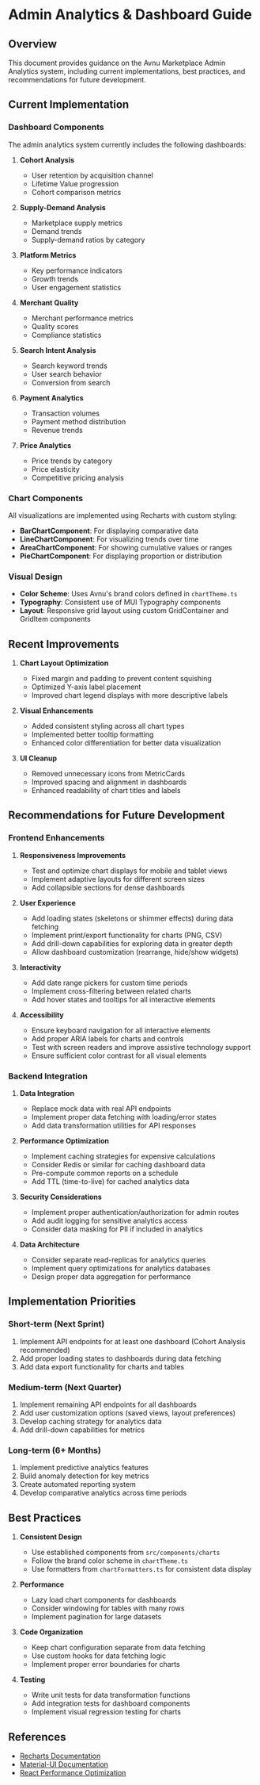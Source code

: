 # Admin Analytics & Dashboard Guide

## Overview

This document provides guidance on the Avnu Marketplace Admin Analytics system, including current implementations, best practices, and recommendations for future development.

## Current Implementation

### Dashboard Components

The admin analytics system currently includes the following dashboards:

1. **Cohort Analysis**
   - User retention by acquisition channel
   - Lifetime Value progression
   - Cohort comparison metrics

2. **Supply-Demand Analysis**
   - Marketplace supply metrics
   - Demand trends
   - Supply-demand ratios by category

3. **Platform Metrics**
   - Key performance indicators
   - Growth trends
   - User engagement statistics

4. **Merchant Quality**
   - Merchant performance metrics
   - Quality scores
   - Compliance statistics

5. **Search Intent Analysis**
   - Search keyword trends
   - User search behavior
   - Conversion from search

6. **Payment Analytics**
   - Transaction volumes
   - Payment method distribution
   - Revenue trends

7. **Price Analytics**
   - Price trends by category
   - Price elasticity
   - Competitive pricing analysis

### Chart Components

All visualizations are implemented using Recharts with custom styling:

- **BarChartComponent**: For displaying comparative data
- **LineChartComponent**: For visualizing trends over time
- **AreaChartComponent**: For showing cumulative values or ranges
- **PieChartComponent**: For displaying proportion or distribution

### Visual Design

- **Color Scheme**: Uses Avnu's brand colors defined in `chartTheme.ts`
- **Typography**: Consistent use of MUI Typography components
- **Layout**: Responsive grid layout using custom GridContainer and GridItem components

## Recent Improvements

1. **Chart Layout Optimization**
   - Fixed margin and padding to prevent content squishing
   - Optimized Y-axis label placement
   - Improved chart legend displays with more descriptive labels

2. **Visual Enhancements**
   - Added consistent styling across all chart types
   - Implemented better tooltip formatting
   - Enhanced color differentiation for better data visualization

3. **UI Cleanup**
   - Removed unnecessary icons from MetricCards
   - Improved spacing and alignment in dashboards
   - Enhanced readability of chart titles and labels

## Recommendations for Future Development

### Frontend Enhancements

1. **Responsiveness Improvements**
   - Test and optimize chart displays for mobile and tablet views
   - Implement adaptive layouts for different screen sizes
   - Add collapsible sections for dense dashboards

2. **User Experience**
   - Add loading states (skeletons or shimmer effects) during data fetching
   - Implement print/export functionality for charts (PNG, CSV)
   - Add drill-down capabilities for exploring data in greater depth
   - Allow dashboard customization (rearrange, hide/show widgets)

3. **Interactivity**
   - Add date range pickers for custom time periods
   - Implement cross-filtering between related charts
   - Add hover states and tooltips for all interactive elements

4. **Accessibility**
   - Ensure keyboard navigation for all interactive elements
   - Add proper ARIA labels for charts and controls
   - Test with screen readers and improve assistive technology support
   - Ensure sufficient color contrast for all visual elements

### Backend Integration

1. **Data Integration**
   - Replace mock data with real API endpoints
   - Implement proper data fetching with loading/error states
   - Add data transformation utilities for API responses

2. **Performance Optimization**
   - Implement caching strategies for expensive calculations
   - Consider Redis or similar for caching dashboard data
   - Pre-compute common reports on a schedule
   - Add TTL (time-to-live) for cached analytics data

3. **Security Considerations**
   - Implement proper authentication/authorization for admin routes
   - Add audit logging for sensitive analytics access
   - Consider data masking for PII if included in analytics

4. **Data Architecture**
   - Consider separate read-replicas for analytics queries
   - Implement query optimizations for analytics databases
   - Design proper data aggregation for performance

## Implementation Priorities

### Short-term (Next Sprint)

1. Implement API endpoints for at least one dashboard (Cohort Analysis recommended)
2. Add proper loading states to dashboards during data fetching
3. Add data export functionality for charts and tables

### Medium-term (Next Quarter)

1. Implement remaining API endpoints for all dashboards
2. Add user customization options (saved views, layout preferences)
3. Develop caching strategy for analytics data
4. Add drill-down capabilities for metrics

### Long-term (6+ Months)

1. Implement predictive analytics features
2. Build anomaly detection for key metrics
3. Create automated reporting system
4. Develop comparative analytics across time periods

## Best Practices

1. **Consistent Design**
   - Use established components from `src/components/charts`
   - Follow the brand color scheme in `chartTheme.ts`
   - Use formatters from `chartFormatters.ts` for consistent data display

2. **Performance**
   - Lazy load chart components for dashboards
   - Consider windowing for tables with many rows
   - Implement pagination for large datasets

3. **Code Organization**
   - Keep chart configuration separate from data fetching
   - Use custom hooks for data fetching logic
   - Implement proper error boundaries for charts

4. **Testing**
   - Write unit tests for data transformation functions
   - Add integration tests for dashboard components
   - Implement visual regression testing for charts

## References

- [Recharts Documentation](https://recharts.org/en-US/)
- [Material-UI Documentation](https://mui.com/)
- [React Performance Optimization](https://reactjs.org/docs/optimizing-performance.html)
